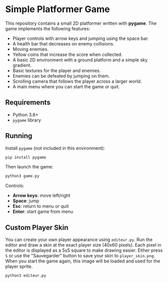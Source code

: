 # Simple Platformer Game

This repository contains a small 2D platformer written with **pygame**. The game implements the following features:

- Player controls with arrow keys and jumping using the space bar.
- A health bar that decreases on enemy collisions.
- Moving enemies.
- Yellow coins that increase the score when collected.
- A basic 2D environment with a ground platform and a simple sky gradient.
- Basic textures for the player and enemies.
- Enemies can be defeated by jumping on them.
- Scrolling camera that follows the player across a larger world.
- A main menu where you can start the game or quit.

## Requirements

- Python 3.8+
- `pygame` library

## Running

Install `pygame` (not included in this environment):

```bash
pip install pygame
```

Then launch the game:

```bash
python3 game.py
```

Controls:

- **Arrow keys**: move left/right
- **Space**: jump
- **Esc**: return to menu or quit
- **Enter**: start game from menu

## Custom Player Skin

You can create your own player appearance using `editeur.py`. Run the editor and
draw a skin at the exact player size (40x60 pixels). Each pixel in the editor is
displayed as a 5x5 square to make drawing easier. Either press `S` or use the
"Sauvegarder" button to save your skin to `player_skin.png`. When you start the
game again, this image will be loaded and used for the player sprite.

```bash
python3 editeur.py
```

